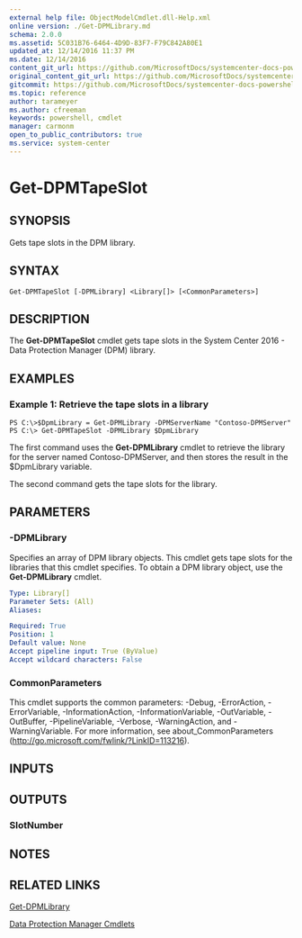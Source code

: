 ```yaml
---
external help file: ObjectModelCmdlet.dll-Help.xml
online version: ./Get-DPMLibrary.md
schema: 2.0.0
ms.assetid: 5C031B76-6464-4D9D-83F7-F79C842A80E1
updated_at: 12/14/2016 11:37 PM
ms.date: 12/14/2016
content_git_url: https://github.com/MicrosoftDocs/systemcenter-docs-powershell/blob/master/systemcenter-cmdlets/SystemCenter2016/DataProtectionManager/v1/Get-DPMTapeSlot.md
original_content_git_url: https://github.com/MicrosoftDocs/systemcenter-docs-powershell/blob/master/systemcenter-cmdlets/SystemCenter2016/DataProtectionManager/v1/Get-DPMTapeSlot.md
gitcommit: https://github.com/MicrosoftDocs/systemcenter-docs-powershell/blob/ddd0fefc9adaabb9394eb6c21b33370913d1830d/systemcenter-cmdlets/SystemCenter2016/DataProtectionManager/v1/Get-DPMTapeSlot.md
ms.topic: reference
author: tarameyer
ms.author: cfreeman
keywords: powershell, cmdlet
manager: carmonm
open_to_public_contributors: true
ms.service: system-center
---
```


# Get-DPMTapeSlot

## SYNOPSIS
Gets tape slots in the DPM library.

## SYNTAX

```
Get-DPMTapeSlot [-DPMLibrary] <Library[]> [<CommonParameters>]
```

## DESCRIPTION
The **Get-DPMTapeSlot** cmdlet gets tape slots in the System Center 2016 - Data Protection Manager (DPM) library.

## EXAMPLES

### Example 1: Retrieve the tape slots in a library
```
PS C:\>$DpmLibrary = Get-DPMLibrary -DPMServerName "Contoso-DPMServer"
PS C:\> Get-DPMTapeSlot -DPMLibrary $DpmLibrary
```

The first command uses the **Get-DPMLibrary** cmdlet to retrieve the library for the server named Contoso-DPMServer, and then stores the result in the $DpmLibrary variable.

The second command gets the tape slots for the library.

## PARAMETERS

### -DPMLibrary
Specifies an array of DPM library objects.
This cmdlet gets tape slots for the libraries that this cmdlet specifies.
To obtain a DPM library object, use the **Get-DPMLibrary** cmdlet.

```yaml
Type: Library[]
Parameter Sets: (All)
Aliases: 

Required: True
Position: 1
Default value: None
Accept pipeline input: True (ByValue)
Accept wildcard characters: False
```

### CommonParameters
This cmdlet supports the common parameters: -Debug, -ErrorAction, -ErrorVariable, -InformationAction, -InformationVariable, -OutVariable, -OutBuffer, -PipelineVariable, -Verbose, -WarningAction, and -WarningVariable. For more information, see about_CommonParameters (http://go.microsoft.com/fwlink/?LinkID=113216).

## INPUTS

## OUTPUTS

### SlotNumber

## NOTES

## RELATED LINKS

[Get-DPMLibrary](xref:SystemCenter2016/DataProtectionManager/v1/Get-DPMLibrary.md)

[Data Protection Manager Cmdlets](xref:SystemCenter2016/DataProtectionManager/v1/DataProtectionManager.md)

